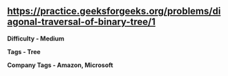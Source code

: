 ## https://practice.geeksforgeeks.org/problems/diagonal-traversal-of-binary-tree/1

**Difficulty - Medium**

**Tags - Tree**

**Company Tags - Amazon, Microsoft**
